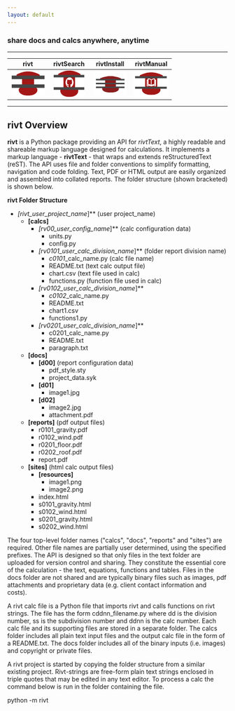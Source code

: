 ```yaml
---
layout: default
---
```


### share docs and calcs anywhere, anytime

---------------------------

<table>
<colgroup>
  <col width="25%" />
  <col width="25%" />
  <col width="25%" />
  <col width="25%" />
</colgroup>
<thead>
<tr class="header">
  <th style="text-align: center">rivt</th>
  <th style="text-align: center">rivtSearch</th>
  <th style="text-align: center">rivtInstall</th>
  <th style="text-align: center">rivtManual</th>
</tr>
</thead>
<tbody>
<tr>
  <td style="text-align: center"><a href="https://github.com/rivtdocs/rivt"> <img src="./assets/img/rivt01.png" width="75" height="55" /></a></td>
  <td style="text-align: center"><a href="https://github.com/search?q=rivt&ref=simplesearch"> <img src="./assets/img/search01.png" width="70" height="60" /></a></td>
  <td style="text-align: center"><a href="https://rivtinstall.net"> <img src="./assets/img/rivtcalc01.png" width="75" height="55" /></a></td>
  <td style="text-align: center"><a href="https://rivtmanual.net"> <img src="./assets/img/codedocs09.png" width="80" height="60" /></a></td>
</tr>
</tbody>
</table>

---------------------------

## **rivt** Overview

**rivt** is a Python package providing an API for *rivtText*, a highly readable
and shareable markup language designed for calculations. It implements a markup
language - **rivtText** - that wraps and extends reStructuredText (reST). The
API uses file and folder conventions to simplify formatting, navigation and
code folding. Text, PDF or HTML output are easily organized and assembled into
collated reports. The folder structure (shown bracketed) is shown below.

**rivt Folder Structure**

- **[rivt*_user_project_name*]** (user project_name)
    - **[calcs]**
        - **[rv00*_user_config_name*]** (calc configuration data)
            - units.py
            - config.py
        - **[rv0101*_user_calc_division_name*]**  (folder report division name)
            - *c0101*_calc_name.py (calc file name) 
            - README.txt (text calc output file)
            - chart.csv (text file used in calc)
            - functions.py (function file used in calc)
        - **[rv0102*_user_calc_division_name*]** 
            - *c0102*_calc_name.py
            - README.txt
            - chart1.csv 
            - functions1.py 
         - **[rv0201*_user_calc_division_name*]**
            - c0201_calc_name.py
            - README.txt
            - paragraph.txt
   - **[docs]**
        - **[d00]** (report configuration data)
            - pdf_style.sty
            - project_data.syk
        - **[d01]**
            - image1.jpg
        - **[d02]**
            - image2.jpg
            - attachment.pdf    
    - **[reports]** (pdf output files)
        - r0101_gravity.pdf
        - r0102_wind.pdf
        - r0201_floor.pdf
        - r0202_roof.pdf
        - report.pdf
    - **[sites]** (html calc output files)
        - **[resources]**
            - image1.png
            - image2.png
        - index.html
        - s0101_gravity.html
        - s0102_wind.html
        - s0201_gravity.html
        - s0202_wind.html

The four top-level folder names ("calcs", "docs", "reports" and "sites") are
required. Other file names are partially user determined, using the specified
prefixes. The API is designed so that only files in the text folder are
uploaded for version control and sharing. They constitute the essential core of
the calculation - the text, equations, functions and tables. Files in the docs
folder are not shared and are typically binary files such as images, pdf
attachments and proprietary data (e.g. client contact information and costs).

A rivt calc file is a Python file that imports rivt and calls functions on rivt
strings. The file has the form cddnn_filename.py where dd is the division
number, ss is the subdivision number and ddnn is the calc number. Each calc
file and its supporting files are stored in a separate folder. The calcs folder
includes all plain text input files and the output calc file in the form of a
README.txt. The docs folder includes all of the binary inputs (i.e. images) and copyright or private files. 

A rivt project is started by copying the folder structure from a similar
existing project.  Rivt-strings are free-form plain text strings enclosed in triple quotes that may be edited in any text editor. To process a calc the command below is run in the folder containing the file.

python -m rivt
